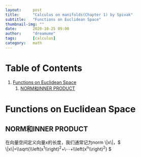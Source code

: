 ```yaml
---
layout:     post
title:      "Calculus on manifolds(Chapter 1) by Spivak"
subtitle:   "Functions on Euclidean Space"
thumbnail-img: ""
date:       2020-10-25 09:00
author:     "dreamume"
tags: 		[calculus]
category:   math
---
```

<head>
    <script src="https://cdn.mathjax.org/mathjax/latest/MathJax.js?config=TeX-AMS-MML_HTMLorMML" type="text/javascript"></script>
    <script type="text/x-mathjax-config">
        MathJax.Hub.Config({
            tex2jax: {
            skipTags: ['script', 'noscript', 'style', 'textarea', 'pre'],
            inlineMath: [['$','$']]
            }
        });
    </script>
</head>

# Table of Contents

1.  [Functions on Euclidean Space](#org1e41881)
    1.  [NORM和INNER PRODUCT](#orgc505888)


<a id="org1e41881"></a>

# Functions on Euclidean Space


<a id="orgc505888"></a>

## NORM和INNER PRODUCT

在向量空间定义向量x的长度，我们通常记为norm \\|x\\|，$ \\|x\\|=\\\sqrt{\\\left(x<sup>1</sup>\\\right)<sup>2</sup>+\\&ctdot;+\\\left(x<sup>n</sup>\\\right)<sup>2</sup>} $

